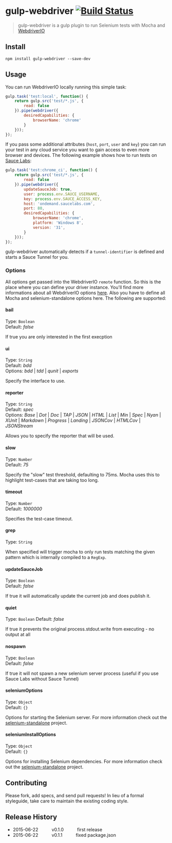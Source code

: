 gulp-webdriver [![Build Status](https://travis-ci.org/webdriverio/gulp-webdriver.svg?branch=master)](https://travis-ci.org/webdriverio/gulp-webdriver)
==============

> gulp-webdriver is a gulp plugin to run Selenium tests with Mocha and [WebdriverIO](http://webdriver.io)

## Install

```shell
npm install gulp-webdriver --save-dev
```

## Usage

You can run WebdriverIO locally running this simple task:

```js
gulp.task('test:local', function() {
    return gulp.src('test/*.js', {
        read: false
    }).pipe(webdriver({
        desiredCapabilities: {
            browserName: 'chrome'
        }
    }));
});
```

If you pass some additional attributes (`host`, `port`, `user` and `key`) you can run your test in any
cloud service you want to gain access to even more browser and devices. The following example shows
how to run tests on [Sauce Labs](https://saucelabs.com/):

```js
gulp.task('test:chrome_ci', function() {
    return gulp.src('test/*.js', {
        read: false
    }).pipe(webdriver({
        updateSauceJob: true,
        user: process.env.SAUCE_USERNAME,
        key: process.env.SAUCE_ACCESS_KEY,
        host: 'ondemand.saucelabs.com',
        port: 80,
        desiredCapabilities: {
            browserName: 'chrome',
            platform: 'Windows 8',
            version: '31',
        }
    }));
});
```

gulp-webdriver automatically detects if a `tunnel-identifier` is defined and starts a Sauce Tunnel for
you.

### Options

All options get passed into the WebdriverIO `remote` function. So this is the place where
you can define your driver instance. You'll find more informations about all WebdriverIO
options [here](https://github.com/webdriverio/webdriverio#options). Also you have to define
all Mocha and selenium-standalone options here. The following are supported:

#### bail
Type: `Boolean`<br>
Default: *false*<br>

If true you are only interested in the first execption

#### ui
Type: `String`<br>
Default: *bdd*<br>
Options: *bdd* | *tdd* | *qunit* | *exports*

Specify the interface to use.

#### reporter
Type: `String`<br>
Default: *spec*<br>
Options: *Base* | *Dot* | *Doc* | *TAP* | *JSON* | *HTML* | *List* | *Min* | *Spec* | *Nyan* | *XUnit* | *Markdown* | *Progress* | *Landing* | *JSONCov* | *HTMLCov* | *JSONStream*

Allows you to specify the reporter that will be used.

#### slow
Type: `Number`<br>
Default: *75*

Specify the "slow" test threshold, defaulting to 75ms. Mocha uses this to highlight test-cases that are taking too long.

#### timeout
Type: `Number`<br>
Default: *1000000*

Specifies the test-case timeout.

#### grep
Type: `String`

When specified will trigger mocha to only run tests matching the given pattern which is internally compiled to a `RegExp`.

#### updateSauceJob
Type: `Boolean`<br>
Default: *false*

If true it will automatically update the current job and does publish it.

#### quiet
Type: `Boolean`
Default: *false*

If true it prevents the original process.stdout.write from executing - no output at all

#### nospawn
Type: `Boolean`<br>
Default: *false*

If true it will not spawn a new selenium server process (useful if you use Sauce Labs without Sauce Tunnel)

#### seleniumOptions
Type: `Object`<br>
Default: `{}`

Options for starting the Selenium server. For more information check out the [selenium-standalone](https://github.com/vvo/selenium-standalone#seleniumstartopts-cb) project.

#### seleniumInstallOptions
Type: `Object`<br>
Default: `{}`

Options for installing Selenium dependencies. For more information check out the [selenium-standalone](https://github.com/vvo/selenium-standalone#seleniuminstallopts-cb) project.


## Contributing
Please fork, add specs, and send pull requests! In lieu of a formal styleguide, take care to
maintain the existing coding style.

## Release History
* 2015-06-22   v0.1.0   first release
* 2015-06-22   v0.1.1   fixed package.json
